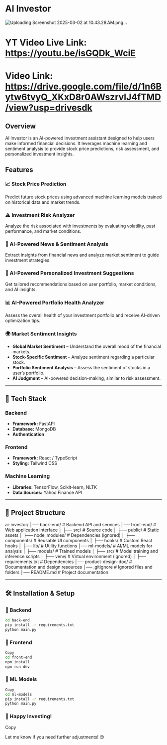 # AI Investor

![Uploading Screenshot 2025-03-02 at 10.43.28 AM.png…]()

# YT Video Live Link: https://youtu.be/isGQDk_WciE
# Video Link: https://drive.google.com/file/d/1n6Bytw6tvyQ_XKxD8r0AWszrvIJ4fTMD/view?usp=drivesdk

## Overview

AI Investor is an AI-powered investment assistant designed to help users make informed financial decisions. It leverages machine learning and sentiment analysis to provide stock price predictions, risk assessment, and personalized investment insights.

## Features

### 📈 Stock Price Prediction

Predict future stock prices using advanced machine learning models trained on historical data and market trends.

### ⚠️ Investment Risk Analyzer

Analyze the risk associated with investments by evaluating volatility, past performance, and market conditions.

### 📰 AI-Powered News & Sentiment Analysis

Extract insights from financial news and analyze market sentiment to guide investment strategies.

### 🤖 AI-Powered Personalized Investment Suggestions

Get tailored recommendations based on user portfolio, market conditions, and AI insights.

### 📊 AI-Powered Portfolio Health Analyzer

Assess the overall health of your investment portfolio and receive AI-driven optimization tips.

### 🌍 Market Sentiment Insights

- **Global Market Sentiment** – Understand the overall mood of the financial markets.
- **Stock-Specific Sentiment** – Analyze sentiment regarding a particular stock.
- **Portfolio Sentiment Analysis** – Assess the sentiment of stocks in a user’s portfolio.
- **AI Judgment** – AI-powered decision-making, similar to risk assessment.

---

## 🚀 Tech Stack

### Backend

- **Framework:** FastAPI
- **Database:** MongoDB
- **Authentication**

### Frontend

- **Framework:** React / TypeScript
- **Styling:** Tailwind CSS

### Machine Learning

- **Libraries:** TensorFlow, Scikit-learn, NLTK
- **Data Sources:** Yahoo Finance API

---

## 📁 Project Structure

ai-investor/
│── back-end/ # Backend API and services
│── front-end/ # Web application interface
│ ├── src/ # Source code
│ ├── public/ # Static assets
│ ├── node_modules/ # Dependencies (ignored)
│ ├── components/ # Reusable UI components
│ ├── hooks/ # Custom React hooks
│ ├── lib/ # Utility functions
│── ml-models/ # AI/ML models for analysis
│ ├── models/ # Trained models
│ ├── src/ # Model training and inference scripts
│ ├── venv/ # Virtual environment (ignored)
│ ├── requirements.txt # Dependencies
│── product-design-doc/ # Documentation and design resources
│── .gitignore # Ignored files and folders
│── README.md # Project documentation

---

## 🛠 Installation & Setup

### 🔹 Backend

```sh
cd back-end
pip install -r requirements.txt
python main.py
```

### 🔹 Frontend

```sh
Copy
cd front-end
npm install
npm run dev
```

### 🔹 ML Models

```sh
Copy
cd ml-models
pip install -r requirements.txt
python main.py
```

### 🚀 Happy Investing!

Copy

Let me know if you need further adjustments! 😊
